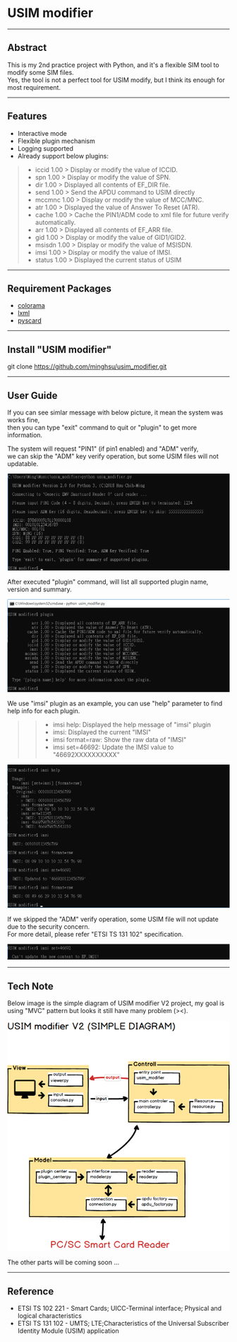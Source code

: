 # USIM modifier

---
## Abstract

This is my 2nd practice project with Python, and it's a flexible SIM tool to modify some SIM files.  
Yes, the tool is not a perfect tool for USIM modify, but I think its enough for most requirement.

---
## Features

- Interactive mode
- Flexible plugin mechanism
- Logging supported
- Already support below plugins:
> - iccid 1.00 > Display or modify the value of ICCID.
> - spn 1.00 > Display or modify the value of SPN.
> - dir 1.00 > Displayed all contents of EF_DIR file.
> - send 1.00 > Send the APDU command to USIM directly
> - mccmnc 1.00 > Display or modify the value of MCC/MNC.
> - atr 1.00 > Displayed the value of Answer To Reset (ATR).
> - cache 1.00 > Cache the PIN1/ADM code to xml file for future verify automatically.
> - arr 1.00 > Displayed all contents of EF_ARR file.
> - gid 1.00 > Display or modify the value of GID1/GID2.
> - msisdn 1.00 > Display or modify the value of MSISDN.
> - imsi 1.00 > Display or modify the value of IMSI.
> - status 1.00 > Displayed the current status of USIM

---
## Requirement Packages

- [colorama](https://pypi.org/project/colorama/)
- [lxml](https://lxml.de/)
- [pyscard](https://pyscard.sourceforge.io/)

---
## Install "USIM modifier"

git clone https://github.com/minghsu/usim_modifier.git

---
## User Guide

If you can see simlar message with below picture, it mean the system was works fine,  
then you can type "exit" command to quit or "plugin" to get more information.  

The system will request "PIN1" (if pin1 enabled) and "ADM" verify,  
we can skip the "ADM" key verify operation, but some USIM files will not updatable.
    
![Start up](/docs/images/startup.png "Start up")

After executed "plugin" command, will list all supported plugin name, version and summary.

![Plugins](/docs/images/plugin.png "Plugins")

We use "imsi" plugin as an example, you can use "help" parameter to find help info for each plugin.
>> - imsi help: Displayed the help message of "imsi" plugin
>> - imsi: Displayed the current "IMSI"
>> - imsi format=raw: Show the raw data of "IMSI"
>> - imsi set=46692: Update the IMSI value to "46692XXXXXXXXXX"

![IMSI](/docs/images/imsi.png "IMSI")

If we skipped the "ADM" verify operation, some USIM file will not update due to the security concern.  
For more detail, please refer "ETSI TS 131 102" specification.

![ERROR](/docs/images/update_fail.png "ERROR")

---
## Tech Note

Below image is the simple diagram of USIM modifier V2 project, my goal is using "MVC" pattern but looks it still have many problem (><).

![Simple Diagram](/docs/images/simple-diagram.png "Simple Diagram")


The other parts will be coming soon ...

---
## Reference
- ETSI TS 102 221 - Smart Cards; UICC-Terminal interface; Physical and logical characteristics
- ETSI TS 131 102 - UMTS; LTE;Characteristics of the Universal Subscriber Identity Module (USIM) application
